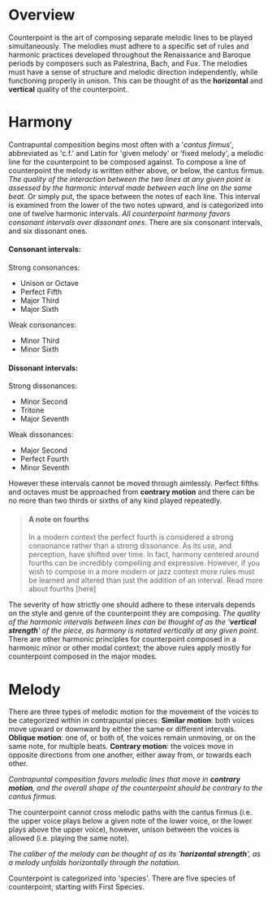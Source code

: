 # Overview

Counterpoint is the art of composing separate melodic lines to be played simultaneously. The melodies must adhere to a specific set of rules and harmonic practices developed throughout the Renaissance and Baroque periods by composers such as Palestrina, Bach, and Fux. The melodies must have a sense of structure and melodic direction independently, while functioning properly in unison. This can be thought of as the **horizontal** and **vertical** quality of the counterpoint. 

# Harmony 

Contrapuntal composition begins most often with a '*cantus firmus*', abbreviated as 'c.f.' and Latin for 'given melody' or 'fixed melody', a melodic line for the counterpoint to be composed against. To compose a line of counterpoint the melody is written either above, or below, the cantus firmus. *The quality of the interaction between the two lines at any given point is assessed by the harmonic interval made between each line on the same beat.* Or simply put, the space between the notes of each line. This interval is examined from the lower of the two notes upward, and is categorized into one of twelve harmonic intervals. *All counterpoint harmony favors consonant intervals over dissonant ones.* There are six consonant intervals, and six dissonant ones. 

#### Consonant intervals:

Strong consonances: 
- Unison or Octave
- Perfect Fifth 
- Major Third
- Major Sixth
    
Weak consonances: 
- Minor Third
- Minor Sixth

#### Dissonant intervals:

Strong dissonances: 
- Minor Second
- Tritone
- Major Seventh
    
Weak dissonances:
- Major Second
- Perfect Fourth 
- Minor Seventh

However these intervals cannot be moved through aimlessly. Perfect fifths and octaves must be approached from **contrary motion** and there can be no more than two thirds or sixths of any kind played repeatedly. 

> #### A note on fourths
> In a modern context the perfect fourth is considered a strong consonance rather than a strong dissonance. As its use, and perception, have shifted over time. In fact, harmony centered around fourths can be incredibly compelling and expressive. However, if you wish to compose in a more modern or jazz context more rules must be learned and altered than just the addition of an interval. Read more about fourths [here]

The severity of how strictly one should adhere to these intervals depends on the style and genre of the counterpoint they are composing. *The quality of the harmonic intervals between lines can be thought of as the '**vertical strength**' of the piece, as harmony is notated vertically at any given point.* There are other harmonic principles for counterpoint composed in a harmonic minor or other modal context; the above rules apply mostly for counterpoint composed in the major modes.

# Melody

There are three types of melodic motion for the movement of the voices to be categorized within in contrapuntal pieces: 
**Similar motion**: both voices move upward or downward by either the same or different intervals. 
**Oblique motion**: one of, or both of, the voices remain unmoving, or on the same note, for multiple beats. 
**Contrary motion**: the voices move in opposite directions from one another, either away from, or towards each other.

*Contrapuntal composition favors melodic lines that move in **contrary motion**, and the overall shape of the counterpoint should be contrary to the cantus firmus.*

The counterpoint cannot cross melodic paths with the cantus firmus (i.e. the upper voice plays below a given note of the lower voice, or the lower plays above the upper voice), however, unison between the voices is allowed (i.e. playing the same note). 

*The caliber of the melody can be thought of as its '**horizontal strength**', as a melody unfolds horizontally through the notation.*

Counterpoint is categorized into 'species'. There are five species of counterpoint, starting with First Species.  

